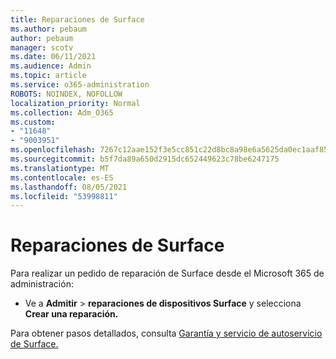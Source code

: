 ```yaml
---
title: Reparaciones de Surface
ms.author: pebaum
author: pebaum
manager: scotv
ms.date: 06/11/2021
ms.audience: Admin
ms.topic: article
ms.service: o365-administration
ROBOTS: NOINDEX, NOFOLLOW
localization_priority: Normal
ms.collection: Adm_O365
ms.custom:
- "11648"
- "9003951"
ms.openlocfilehash: 7267c12aae152f3e5cc851c22d8bc8a98e6a5625da0ec1aaf85d2dc3f82f8144
ms.sourcegitcommit: b5f7da89a650d2915dc652449623c78be6247175
ms.translationtype: MT
ms.contentlocale: es-ES
ms.lasthandoff: 08/05/2021
ms.locfileid: "53998811"
---
```

# <a name="surface-repairs"></a>Reparaciones de Surface

Para realizar un pedido de reparación de Surface desde el Microsoft 365 de administración:

- Ve a **Admitir**  >  **reparaciones de dispositivos Surface** y selecciona **Crear una reparación.** 

Para obtener pasos detallados, consulta [Garantía y servicio de autoservicio de Surface.](/surface/self-serve-warranty-service)